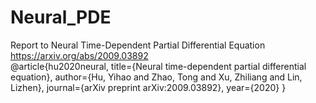 # Neural_PDE
Report to Neural Time-Dependent Partial Differential Equation <br>
https://arxiv.org/abs/2009.03892 <br>
@article{hu2020neural,
  title={Neural time-dependent partial differential equation},
  author={Hu, Yihao and Zhao, Tong and Xu, Zhiliang and Lin, Lizhen},
  journal={arXiv preprint arXiv:2009.03892},
  year={2020}
}
